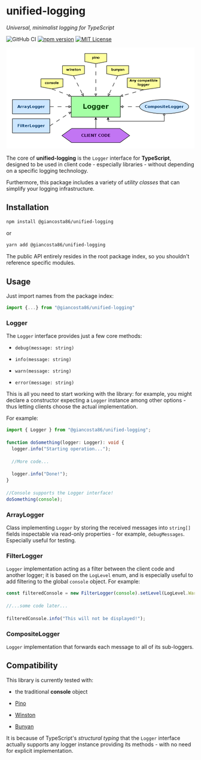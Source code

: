 # unified-logging

_Universal, minimalist logging for TypeScript_

![GitHub CI](https://github.com/giancosta86/unified-logging/actions/workflows/publish-to-npm.yml/badge.svg)
[![npm version](https://badge.fury.io/js/@giancosta86%2Funified-logging.svg)](https://badge.fury.io/js/@giancosta86%2Funified-logging)
[![MIT License](https://img.shields.io/badge/license-MIT-blue.svg?style=flat)](/LICENSE)

![Overview](docs/diagrams/overview.png)

The core of **unified-logging** is the `Logger` interface for **TypeScript**, designed to be used in client code - especially libraries - without depending on a specific logging technology.

Furthermore, this package includes a variety of _utility classes_ that can simplify your logging infrastructure.

## Installation

```bash
npm install @giancosta86/unified-logging
```

or

```bash
yarn add @giancosta86/unified-logging
```

The public API entirely resides in the root package index, so you shouldn't reference specific modules.

## Usage

Just import names from the package index:

```typescript
import {...} from "@giancosta86/unified-logging"
```

### Logger

The `Logger` interface provides just a few core methods:

- `debug(message: string)`

- `info(message: string)`

- `warn(message: string)`

- `error(message: string)`

This is all you need to start working with the library: for example, you might declare a constructor expecting a `Logger` instance among other options - thus letting clients choose the actual implementation.

For example:

```typescript
import { Logger } from "@giancosta86/unified-logging";

function doSomething(logger: Logger): void {
  logger.info("Starting operation...");

  //More code...

  logger.info("Done!");
}

//Console supports the Logger interface!
doSomething(console);
```

### ArrayLogger

Class implementing `Logger` by storing the received messages into `string[]` fields inspectable via read-only properties - for example, `debugMessages`. Especially useful for testing.

### FilterLogger

`Logger` implementation acting as a filter between the client code and another logger; it is based on the `LogLevel` enum, and is especially useful to add filtering to the global `console` object. For example:

```typescript
const filteredConsole = new FilterLogger(console).setLevel(LogLevel.Warn);

//...some code later...

filteredConsole.info("This will not be displayed!");
```

### CompositeLogger

`Logger` implementation that forwards each message to all of its sub-loggers.

## Compatibility

This library is currently tested with:

- the traditional **console** object

- [Pino](https://www.npmjs.com/package/pino)

- [Winston](https://www.npmjs.com/package/winston)

- [Bunyan](https://www.npmjs.com/package/bunyan)

It is because of TypeScript's _structural typing_ that the `Logger` interface actually supports any logger instance providing its methods - with no need for explicit implementation.
